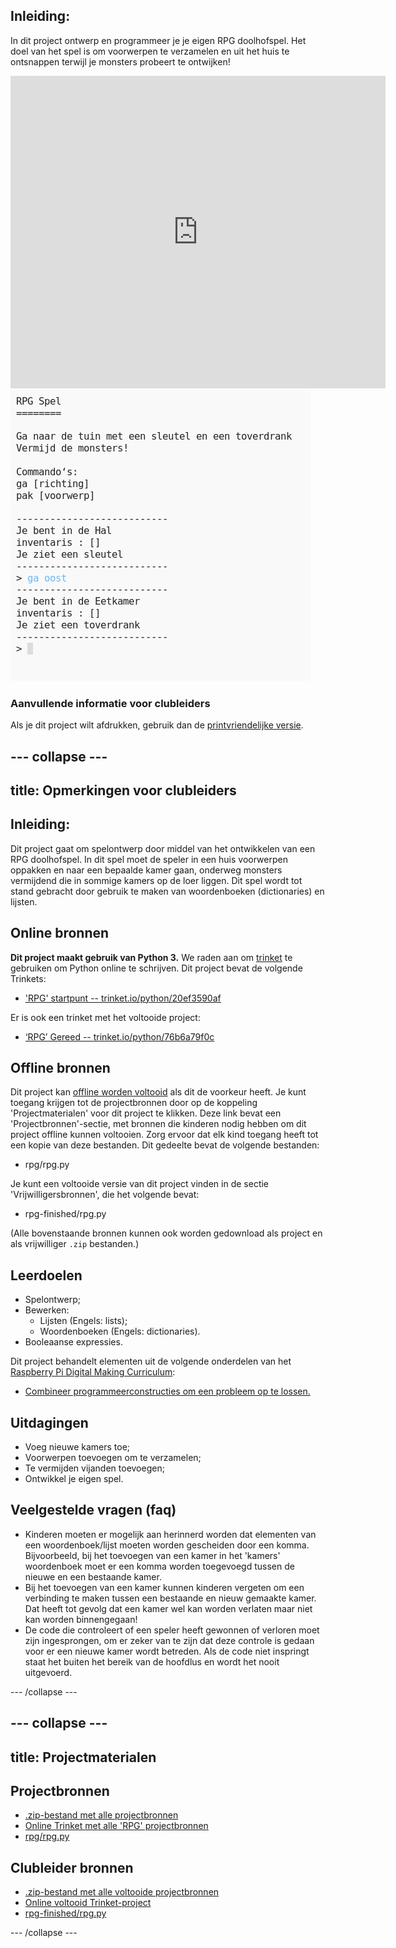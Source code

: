 ## Inleiding:

In dit project ontwerp en programmeer je je eigen RPG doolhofspel. Het doel van het spel is om voorwerpen te verzamelen en uit het huis te ontsnappen terwijl je monsters probeert te ontwijken!

<div class="trinket">
  <iframe src="https://trinket.io/embed/python/76b6a79f0c?outputOnly=true&start=result" width="600" height="500" frameborder="0" marginwidth="0" marginheight="0" allowfullscreen>
  </iframe>
  <img src="images/rpg-finished.png">
</div>

### Aanvullende informatie voor clubleiders

Als je dit project wilt afdrukken, gebruik dan de [printvriendelijke versie](https://projects.raspberrypi.org/nl-NL/projects/rpg/print).

--- collapse ---
---
title: Opmerkingen voor clubleiders
---
## Inleiding:

Dit project gaat om spelontwerp door middel van het ontwikkelen van een RPG doolhofspel. In dit spel moet de speler in een huis voorwerpen oppakken en naar een bepaalde kamer gaan, onderweg monsters vermijdend die in sommige kamers op de loer liggen. Dit spel wordt tot stand gebracht door gebruik te maken van woordenboeken (dictionaries) en lijsten.

## Online bronnen

**Dit project maakt gebruik van Python 3.** We raden aan om [trinket](https://trinket.io/) te gebruiken om Python online te schrijven. Dit project bevat de volgende Trinkets:

+ ['RPG' startpunt -- trinket.io/python/20ef3590af](http://trinket.io/python/20ef3590af)

Er is ook een trinket met het voltooide project:

+ [‘RPG’ Gereed -- trinket.io/python/76b6a79f0c](https://trinket.io/python/76b6a79f0c)

## Offline bronnen

Dit project kan [offline worden voltooid](https://www.codeclubprojects.org/en-GB/resources/python-working-offline/) als dit de voorkeur heeft. Je kunt toegang krijgen tot de projectbronnen door op de koppeling 'Projectmaterialen' voor dit project te klikken. Deze link bevat een 'Projectbronnen'-sectie, met bronnen die kinderen nodig hebben om dit project offline kunnen voltooien. Zorg ervoor dat elk kind toegang heeft tot een kopie van deze bestanden. Dit gedeelte bevat de volgende bestanden:

+ rpg/rpg.py

Je kunt een voltooide versie van dit project vinden in de sectie 'Vrijwilligersbronnen', die het volgende bevat:

+ rpg-finished/rpg.py

(Alle bovenstaande bronnen kunnen ook worden gedownload als project en als vrijwilliger `.zip` bestanden.)

## Leerdoelen

+ Spelontwerp;
+ Bewerken: 
    + Lijsten (Engels: lists);
    + Woordenboeken (Engels: dictionaries).
+ Booleaanse expressies.

Dit project behandelt elementen uit de volgende onderdelen van het [Raspberry Pi Digital Making Curriculum](http://rpf.io/curriculum):

+ [Combineer programmeerconstructies om een ​​probleem op te lossen.](https://www.raspberrypi.org/curriculum/programming/builder)

## Uitdagingen

+ Voeg nieuwe kamers toe;
+ Voorwerpen toevoegen om te verzamelen;
+ Te vermijden vijanden toevoegen;
+ Ontwikkel je eigen spel.

## Veelgestelde vragen (faq)

+ Kinderen moeten er mogelijk aan herinnerd worden dat elementen van een woordenboek/lijst moeten worden gescheiden door een komma. Bijvoorbeeld, bij het toevoegen van een kamer in het 'kamers' woordenboek moet er een komma worden toegevoegd tussen de nieuwe en een bestaande kamer.
+ Bij het toevoegen van een kamer kunnen kinderen vergeten om een verbinding te maken tussen een bestaande en nieuw gemaakte kamer. Dat heeft tot gevolg dat een kamer wel kan worden verlaten maar niet kan worden binnengegaan!
+ De code die controleert of een speler heeft gewonnen of verloren moet zijn ingesprongen, om er zeker van te zijn dat deze controle is gedaan voor er een nieuwe kamer wordt betreden. Als de code niet inspringt staat het buiten het bereik van de hoofdlus en wordt het nooit uitgevoerd.

--- /collapse ---

--- collapse ---
---
title: Projectmaterialen
---
## Projectbronnen

+ [.zip-bestand met alle projectbronnen](resources/rpg-project-resources.zip)
+ [Online Trinket met alle 'RPG' projectbronnen](http://trinket.io/python/20ef3590af)
+ [rpg/rpg.py](resources/rpg-rpg.py)

## Clubleider bronnen

+ [.zip-bestand met alle voltooide projectbronnen](resources/rpg-volunteer-resources.zip)
+ [Online voltooid Trinket-project](https://trinket.io/python/76b6a79f0c)
+ [rpg-finished/rpg.py](resources/rpg-finished-rpg.py)

--- /collapse ---